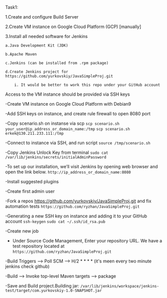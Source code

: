 Task1:

 1.Create and configure Build Server
 
 2.Create VM instance on Google Cloud Platform (GCP) [manually]
 
 3.Install all needed software for Jenkins

    a.Java Development Kit (JDK)
 
    b.Apache Maven

    c.Jenkins (can be installed from .rpm package)

    d.Create Jenkins project for https://github.com/yurkovskiy/JavaSimpleProj.git
       
        i. It would be better to work this repo under your GitHub account

 Access to the VM instance should be provided via SSH keys



-Create VM instance on Google Cloud Platform with Debian9

-Add SSH keys on instance, and create rule firewall to open 8080 port

-Copy scenario.sh on instanse via scp
`scp scenario.sh your_user@ip_address_or_domain_name:/tmp`
`scp scenario.sh erkek@130.211.233.111:/tmp`

-Connect to instance via SSH, and run script
`source /tmp/scenario.sh`

-Copy Jenkins Unlock Key from terminal
`sudo cat /var/lib/jenkins/secrets/initialAdminPassword`

-To set up our installation, we’ll visit Jenkins by opening web browser and open the link below.
`http://ip_address_or_domain_name:8080`

-Install suggested plugins

-Create first admin user

-Fork a repos  https://github.com/yurkovskiy/JavaSimpleProj.git and fix automation tests
`https://github.com/ryzhan/JavaSimpleProj.git`

-Generating a new SSH key on instance and adding it to your GitHub account
`ssh-keygen`
`sudo cat ~/.ssh/id_rsa.pub`

-Create new job

- Under Source Code Management, Enter your repository URL. We have a test repository located at
`https://github.com/ryzhan/JavaSimpleProj.git`

-Build Triggers --> Poll SCM --> H/2 * * * *        (it's meen every two minute jenkins check github)

-Build --> Invoke top-level Maven targets --> package

-Save and Build project.Building jar: 
`/var/lib/jenkins/workspace/jenkins-test/target/com.yurkovskiy-1.0-SNAPSHOT.jar`

